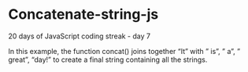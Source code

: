 # Concatenate-string-js
20 days of JavaScript coding streak - day 7

In this example, the function concat() joins together “It” with ” is”, ” a”, ” great”, “day!” to create a final string containing all the strings. 
